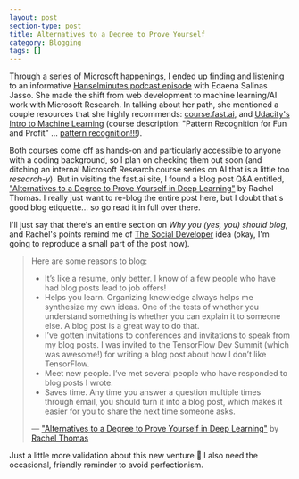 ```yaml
---
layout: post
section-type: post
title: Alternatives to a Degree to Prove Yourself
category: Blogging
tags: []
---
```


Through a series of Microsoft happenings, I ended up finding and listening to an informative [Hanselminutes podcast episode](https://hanselminutes.com/580/machine-learning-deep-learning-and-artificial-intelligence-with-edaena-salinas-jasso) with Edaena Salinas Jasso. She made the shift from web development to machine learning/AI work with Microsoft Research. In talking about her path, she mentioned a couple resources that she highly recommends: [course.fast.ai](http://course.fast.ai/ "Practical Deep Learning For Coders, Part 1"), and [Udacity's Intro to Machine Learning](https://www.udacity.com/course/intro-to-machine-learning--ud120) (course description: "Pattern Recognition for Fun and Profit" ... [pattern recognition!!!](/blogging/2017/05/07/hello-world.html)).

Both courses come off as hands-on and particularly accessible to anyone with a coding background, so I plan on checking them out soon (and ditching an internal Microsoft Research course series on AI that is a little too _research-y_). But in visiting the fast.ai site, I found a blog post Q&A entitled, ["Alternatives to a Degree to Prove Yourself in Deep Learning"](http://www.fast.ai/2017/04/06/alternatives/) by Rachel Thomas. I really just want to re-blog the entire post here, but I doubt that's good blog etiquette... so go read it in full over there.

I'll just say that there's an entire section on _Why you (yes, you) should blog_, and Rachel's points remind me of [The Social Developer](/blogging/2017/05/07/hello-world.html) idea (okay, I'm going to reproduce a small part of the post now).

> Here are some reasons to blog:
>
> - It’s like a resume, only better. I know of a few people who have had blog posts lead to job offers!
> - Helps you learn. Organizing knowledge always helps me synthesize my own ideas. One of the tests of whether you understand something is whether you can explain it to someone else. A blog post is a great way to do that.
> - I’ve gotten invitations to conferences and invitations to speak from my blog posts. I was invited to the TensorFlow Dev Summit (which was awesome!) for writing a blog post about how I don’t like TensorFlow.
> - Meet new people. I’ve met several people who have responded to blog posts I wrote.
> - Saves time. Any time you answer a question multiple times through email, you should turn it into a blog post, which makes it easier for you to share the next time someone asks.
>
> &mdash; ["Alternatives to a Degree to Prove Yourself in Deep Learning"](http://www.fast.ai/2017/04/06/alternatives/) by [Rachel Thomas](http://www.fast.ai/about/)

Just a little more validation about this new venture :slightly_smiling_face: I also need the occasional, friendly reminder to avoid perfectionism.

